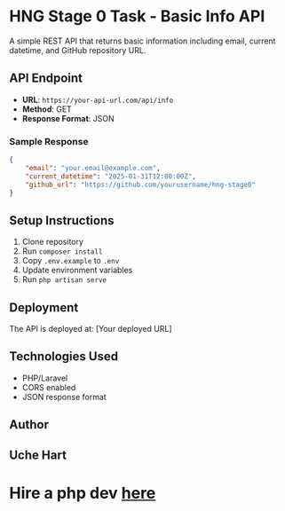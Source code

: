 # HNG Stage 0 Task - Basic Info API

A simple REST API that returns basic information including email, current datetime, and GitHub repository URL.

## API Endpoint

-   **URL**: `https://your-api-url.com/api/info`
-   **Method**: GET
-   **Response Format**: JSON

### Sample Response

```json
{
    "email": "your.email@example.com",
    "current_datetime": "2025-01-31T12:00:00Z",
    "github_url": "https://github.com/yourusername/hng-stage0"
}
```

## Setup Instructions

1. Clone repository
2. Run `composer install`
3. Copy `.env.example` to `.env`
4. Update environment variables
5. Run `php artisan serve`

## Deployment

The API is deployed at: [Your deployed URL]

## Technologies Used

-   PHP/Laravel
-   CORS enabled
-   JSON response format

## Author

## Uche Hart

# Hire a php dev [here](https://hng.tech/hire/php-developers)
